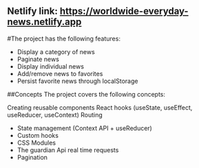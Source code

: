  ##  Netlify link:   https://worldwide-everyday-news.netlify.app

 #The project has the following features:

- Display a category of news
- Paginate news
- Display individual news
- Add/remove news to favorites
- Persist favorite news through localStorage

 ##Concepts
The project covers the following concepts:

Creating reusable components
React hooks (useState, useEffect, useReducer, useContext)
Routing

- State management (Context API + useReducer)
- Custom hooks
- CSS Modules
- The guardian Api real time requests
- Pagination




